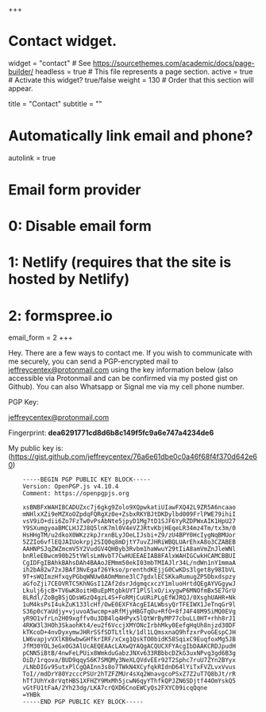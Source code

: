+++
# Contact widget.
widget = "contact"  # See https://sourcethemes.com/academic/docs/page-builder/
headless = true  # This file represents a page section.
active = true  # Activate this widget? true/false
weight = 130  # Order that this section will appear.

title = "Contact"
subtitle = ""

# Automatically link email and phone?
autolink = true

# Email form provider
#   0: Disable email form
#   1: Netlify (requires that the site is hosted by Netlify)
#   2: formspree.io
email_form = 2
+++

Hey.  There are a few ways to contact me.  If you wish to communicate with me securely, you can send a PGP-encrypted mail to jeffreycentex@protonmail.com using the key information below (also accessible via Protonmail and can be confirmed via my posted gist on Github).  You can also Whatsapp or Signal me via my cell phone number.

PGP Key:

jeffreycentex@protonmail.com

Fingerprint:  **dea6291771cd8d6b8c149f5fc9a6e747a4234de6**

My public key is:  (https://gist.github.com/jeffreycentex/76a6e61dbe0c0a46f68f4f370d642e60)

        -----BEGIN PGP PUBLIC KEY BLOCK-----
        Version: OpenPGP.js v4.10.4
        Comment: https://openpgpjs.org

        xsBNBFxWAHIBCADUZxc7j6gkg9Zolo9XQpwkatiUIawFXQ42L9ZR5A6ncaao
        mNHlxXZi9eMZXoOZpdqFQRgXz0e+ZsbxRKYBJtDKDylbd009FrlPWE79ihiI
        vsV9iO+dii6Zo7FzTw0vPsAbNte5jpyD1Mg7tD1SJF6YyRZDPWxAIK1HpU27
        Y9SXumgyoaBMCLHJZJ8Q5lnK7ml0V4eVZJRtvKbjHEqeLR34mz4Tm/tx3m/0
        HsHHgTM/u2dkoX0WKzzkpJrxnBLyJOeLIJsbi+Z9/zU4BPY0HcIygNqBMUor
        5ZZIo6vflEQJAIUokrpj2SIQ0q8mDjtY7uvZJHRiWBQLUArEhxA8o3CZABEB
        AAHNPSJqZWZmcmV5Y2VudGV4QHByb3Rvbm1haWwuY29tIiA8amVmZnJleWNl
        bnRleEBwcm90b25tYWlsLmNvbT7CwHUEEAEIAB8FAlxWAHIGCwkHCAMCBBUI
        CgIDFgIBAhkBAhsDAh4BAAoJEMmm50ekI03mbTMIAJlr34L/ndWn1nY1mmaA
        ih2bA82w72xJBAf3NvEgaf26Ykso/prenthdKEjjG0CwKDs3lget8y98IbVL
        9T+sWQImzHfxqyPGbqWNUw0AOmMmne3lC7gdxlECSKkaRumugZP5Dbxdspzy
        aGfoZji7CEOVRTC5KhNGsI1ZAf2dsrJdgmqcxczY1mluoHrtdQEgAYVGgywJ
        Lkulj6jcB+TV6wK8oitHBuEpMtgbkUYT1PlSlxO/ixygwP6MNOfmBx5E7GrU
        8LRdl/ZoBgBSjQDsWGzQ4gzL4S+FoRMjCuURiPLgEfWJRQJ/0XsghUAHR+Nk
        1uM4ksPsI4ukZuK133lcHf/OwE0EXFYAcgEIALWbsyQrTFEIWX1JeTnqGr9l
        S36p0cYaUdjy+vjuvoA5wcmp+aRfMjyHBGTqOu+RfO+8fJ4F48M95iMQ0EVg
        yR9O1vfrLn2H09xgffv0u3DB4lq4HPyx5lQtWrByMP77cbuLL0HT+rhh8rJ1
        4RKW3l3HOh3SkaohKt4/eu2f6VccjXMYONcIrbhMky0EefgHqUh8njzd30DF
        kTKcoD+4nvDyxymwJHRrSSfSDTLtltk/1dl1LQmsxnaQ9hfzxrPvoGEspCJH
        LW6vapjvVXlKB6wbwGHfkrIRF/xCxg1QskTO0bidK58SqixC9EuqfoxMg5JB
        JfM30YOL3eGx0G3AlUcAEQEAAcLAXwQYAQgACQUCXFYAcgIbDAAKCRDJpudH
        pCNN5iBtB/4nwFeLPUix8WmkduGabzJNXv633RBbbcDZkG3uxNPvg3gd6B3g
        OiD/1rqova/BUD9qqyS6K7SMQMy3NeXLQVdvEEr92T2Sphc7ruU7ZYn2BYyx
        /LNbDIGv95utxPlCgQAInn3s8o7TWkN4XCyfqkRIdnD64lYiTxFVZLvxVvus
        ToI//mdDrY80YzcccPSUr2hTZFZMUr4sXq2WnavgcoPSxZ7Z2uT7Q8bJt/rR
        hTfJUhYx8rVqtHBS1XFHZY9MxMh5jcwN6qyYThfkQPJZN6SDjtf44OmYskQ5
        vGtFU1tFaA/2Yh23dg/LKA7crQXD6CnoEWCyQs2FXYC09icqQqne
        =YHBk
        -----END PGP PUBLIC KEY BLOCK-----
